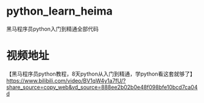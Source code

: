 # python_learn_heima
黑马程序员python入门到精通全部代码
# 视频地址
【黑马程序员python教程，8天python从入门到精通，学python看这套就够了】 https://www.bilibili.com/video/BV1qW4y1a7fU/?share_source=copy_web&vd_source=888ee2b02b0e48f098bfe10bcd7ca04d
